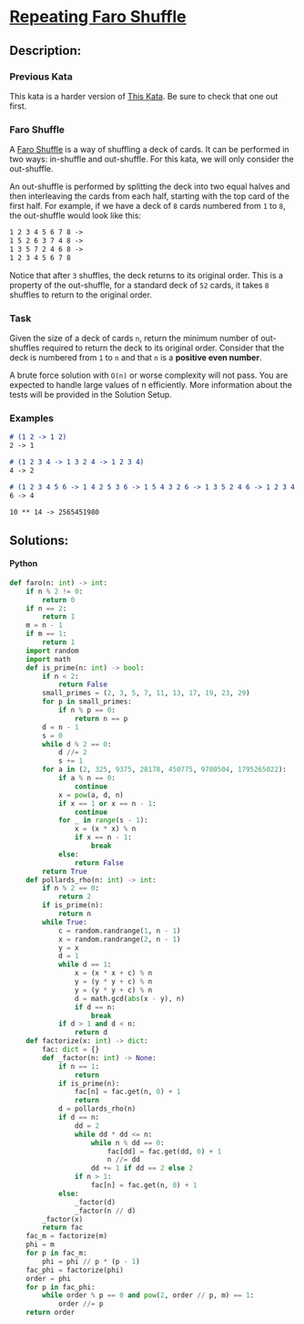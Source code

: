 # [**Repeating Faro Shuffle**](https://www.codewars.com/kata/6876d8f1000aa0a3c2a8ce1e)

## **Description:**

### **Previous Kata**
This kata is a harder version of [This Kata](https://www.codewars.com/kata/57bc802c615f0ba1e3000029). Be sure to check that one out first.

### **Faro Shuffle**
A [Faro Shuffle](https://en.wikipedia.org/wiki/Faro_shuffle) is a way of shuffling a deck of cards. It can be performed in two ways: in-shuffle and out-shuffle. For this kata, we will only consider the out-shuffle.

An out-shuffle is performed by splitting the deck into two equal halves and then interleaving the cards from each half, starting with the top card of the first half. For example, if we have a deck of `8` cards numbered from `1` to `8`, the out-shuffle would look like this:

```md
1 2 3 4 5 6 7 8 ->
1 5 2 6 3 7 4 8 ->
1 3 5 7 2 4 6 8 ->
1 2 3 4 5 6 7 8
```

Notice that after `3` shuffles, the deck returns to its original order. This is a property of the out-shuffle, for a standard deck of `52` cards, it takes `8` shuffles to return to the original order.

### **Task**
Given the size of a deck of cards `n`, return the minimum number of out-shuffles required to return the deck to its original order. Consider that the deck is numbered from `1` to `n` and that `n` is a **positive even number**.

A brute force solution with `O(n)` or worse complexity will not pass. You are expected to handle large values of n efficiently. More information about the tests will be provided in the Solution Setup.

### **Examples**

```md
# (1 2 -> 1 2)
2 -> 1 

# (1 2 3 4 -> 1 3 2 4 -> 1 2 3 4)
4 -> 2 

# (1 2 3 4 5 6 -> 1 4 2 5 3 6 -> 1 5 4 3 2 6 -> 1 3 5 2 4 6 -> 1 2 3 4 5 6)
6 -> 4

10 ** 14 -> 2565451980
```

## **Solutions:**

#### **Python**
```py
def faro(n: int) -> int:
    if n % 2 != 0:
        return 0
    if n == 2:
        return 1
    m = n - 1
    if m == 1:
        return 1
    import random
    import math
    def is_prime(n: int) -> bool:
        if n < 2:
            return False
        small_primes = (2, 3, 5, 7, 11, 13, 17, 19, 23, 29)
        for p in small_primes:
            if n % p == 0:
                return n == p
        d = n - 1
        s = 0
        while d % 2 == 0:
            d //= 2
            s += 1
        for a in (2, 325, 9375, 28178, 450775, 9780504, 1795265022):
            if a % n == 0:
                continue
            x = pow(a, d, n)
            if x == 1 or x == n - 1:
                continue
            for _ in range(s - 1):
                x = (x * x) % n
                if x == n - 1:
                    break
            else:
                return False
        return True
    def pollards_rho(n: int) -> int:
        if n % 2 == 0:
            return 2
        if is_prime(n):
            return n
        while True:
            c = random.randrange(1, n - 1)
            x = random.randrange(2, n - 1)
            y = x
            d = 1
            while d == 1:
                x = (x * x + c) % n
                y = (y * y + c) % n
                y = (y * y + c) % n
                d = math.gcd(abs(x - y), n)
                if d == n:
                    break
            if d > 1 and d < n:
                return d
    def factorize(x: int) -> dict:
        fac: dict = {}
        def _factor(n: int) -> None:
            if n == 1:
                return
            if is_prime(n):
                fac[n] = fac.get(n, 0) + 1
                return
            d = pollards_rho(n)
            if d == n:
                dd = 2
                while dd * dd <= n:
                    while n % dd == 0:
                        fac[dd] = fac.get(dd, 0) + 1
                        n //= dd
                    dd += 1 if dd == 2 else 2
                if n > 1:
                    fac[n] = fac.get(n, 0) + 1
            else:
                _factor(d)
                _factor(n // d)
        _factor(x)
        return fac
    fac_m = factorize(m)
    phi = m
    for p in fac_m:
        phi = phi // p * (p - 1)
    fac_phi = factorize(phi)
    order = phi
    for p in fac_phi:
        while order % p == 0 and pow(2, order // p, m) == 1:
            order //= p
    return order
```
